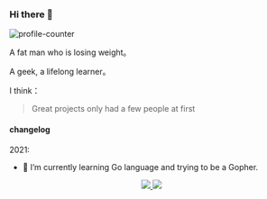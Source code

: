 ### Hi there 👋

![profile-counter](https://profile-counter.glitch.me/wsafight/count.svg)

A fat man who is losing weight。

A geek, a lifelong learner。

I think：

> Great projects only had a few people at first

#### changelog

2021:

- 🌱 I’m currently learning Go language and trying to be a Gopher.
<!--
2025:
- justaibun
-->
 
<p align="center">
  <a href="https://github.com/wsafight">
    <img src="https://github-readme-stats.vercel.app/api?username=wsafight&show_icons=true" />
  </a>
  <a href="https://github.com/wsafight">
    <img src="https://github-readme-stats.vercel.app/api/top-langs/?username=wsafight&layout=compact&langs_count=9&hide=Component+Pascal" />
  </a>
 </p>
